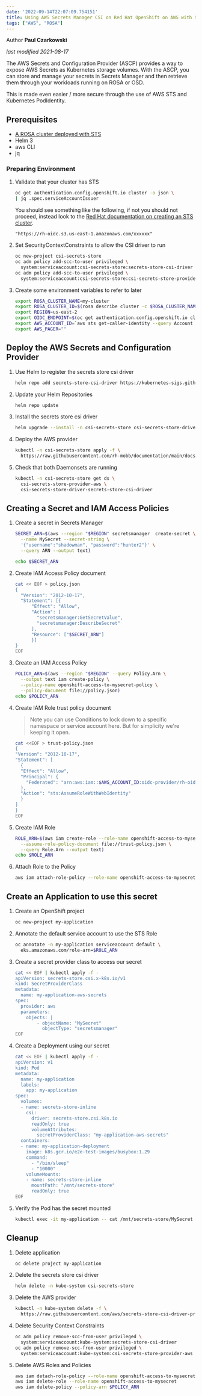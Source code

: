 ```yaml
---
date: '2022-09-14T22:07:09.754151'
title: Using AWS Secrets Manager CSI on Red Hat OpenShift on AWS with STS
tags: ["AWS", "ROSA"]
---
```

Author **Paul Czarkowski**

*last modified 2021-08-17*

The AWS Secrets and Configuration Provider (ASCP) provides a way to expose AWS Secrets as Kubernetes storage volumes. With the ASCP, you can store and manage your secrets in Secrets Manager and then retrieve them through your workloads running on ROSA or OSD.

This is made even easier / more secure through the use of AWS STS and Kubernetes PodIdentity.

## Prerequisites

* [A ROSA cluster deployed with STS](/docs/rosa/sts/)
* Helm 3
* aws CLI
* jq

### Preparing Environment

1. Validate that your cluster has STS

    ```bash
    oc get authentication.config.openshift.io cluster -o json \
    | jq .spec.serviceAccountIssuer
    ```

    You should see something like the following, if not you should not proceed, instead look to the [Red Hat documentation on creating an STS cluster](https://docs.openshift.com/rosa/rosa_getting_started_sts/rosa_creating_a_cluster_with_sts/rosa-sts-creating-a-cluster-quickly.html).

    ```
    "https://rh-oidc.s3.us-east-1.amazonaws.com/xxxxxx"
    ```

1. Set SecurityContextConstraints to allow the CSI driver to run

    ```bash
    oc new-project csi-secrets-store
    oc adm policy add-scc-to-user privileged \
      system:serviceaccount:csi-secrets-store:secrets-store-csi-driver
    oc adm policy add-scc-to-user privileged \
      system:serviceaccount:csi-secrets-store:csi-secrets-store-provider-aws
    ```

1. Create some environment variables to refer to later

    ```bash
    export ROSA_CLUSTER_NAME=my-cluster
    export ROSA_CLUSTER_ID=$(rosa describe cluster -c $ROSA_CLUSTER_NAME --output json | jq -r .id)
    export REGION=us-east-2
    export OIDC_ENDPOINT=$(oc get authentication.config.openshift.io cluster -o json | jq .spec.serviceAccountIssuer)
    export AWS_ACCOUNT_ID=`aws sts get-caller-identity --query Account --output text`
    export AWS_PAGER=""
    ```

## Deploy the AWS Secrets and Configuration Provider

1. Use Helm to register the secrets store csi driver

    ```bash
    helm repo add secrets-store-csi-driver https://kubernetes-sigs.github.io/secrets-store-csi-driver/charts
    ```

1. Update your Helm Repositories

    ```bash
    helm repo update
    ```

1. Install the secrets store csi driver

    ```bash
    helm upgrade --install -n csi-secrets-store csi-secrets-store-driver secrets-store-csi-driver/secrets-store-csi-driver
    ```

1. Deploy the AWS provider

    ```bash
    kubectl -n csi-secrets-store apply -f \
      https://raw.githubusercontent.com/rh-mobb/documentation/main/docs/security/secrets-store-csi/aws-provider-installer.yaml
    ```

1. Check that both Daemonsets are running

    ```bash
    kubectl -n csi-secrets-store get ds \
      csi-secrets-store-provider-aws \
      csi-secrets-store-driver-secrets-store-csi-driver
    ```

## Creating a Secret and IAM Access Policies

1. Create a secret in Secrets Manager

    ```bash
    SECRET_ARN=$(aws --region "$REGION" secretsmanager  create-secret \
      --name MySecret --secret-string \
      '{"username":"shadowman", "password":"hunter2"}' \
      --query ARN --output text)

    echo $SECRET_ARN
    ```

1. Create IAM Access Policy document

    ```bash
    cat << EOF > policy.json
    {
      "Version": "2012-10-17",
      "Statement": [{
          "Effect": "Allow",
          "Action": [
            "secretsmanager:GetSecretValue",
            "secretsmanager:DescribeSecret"
          ],
          "Resource": ["$SECRET_ARN"]
          }]
    }
    EOF
    ```

1. Create an IAM Access Policy

    ```bash
    POLICY_ARN=$(aws --region "$REGION" --query Policy.Arn \
      --output text iam create-policy \
      --policy-name openshift-access-to-mysecret-policy \
      --policy-document file://policy.json)
    echo $POLICY_ARN
    ```

1. Create IAM Role trust policy document

    > Note you can use Conditions to lock down to a specific namespace or service account here. But for simplicity we're keeping it open.

    ```bash
    cat <<EOF > trust-policy.json
    {
    "Version": "2012-10-17",
    "Statement": [
      {
      "Effect": "Allow",
      "Principal": {
        "Federated": "arn:aws:iam::$AWS_ACCOUNT_ID:oidc-provider/rh-oidc.s3.us-east-1.amazonaws.com/$ROSA_CLUSTER_ID"
      },
      "Action": "sts:AssumeRoleWithWebIdentity"
      }
    ]
    }
    EOF
    ```

1. Create IAM Role

    ```bash
    ROLE_ARN=$(aws iam create-role --role-name openshift-access-to-mysecret \
      --assume-role-policy-document file://trust-policy.json \
      --query Role.Arn --output text)
    echo $ROLE_ARN
    ```

1. Attach Role to the Policy

    ```bash
    aws iam attach-role-policy --role-name openshift-access-to-mysecret --policy-arn $POLICY_ARN
    ```

## Create an Application to use this secret

1. Create an OpenShift project

    ```bash
    oc new-project my-application
    ```

1. Annotate the default service account to use the STS Role

    ```bash
    oc annotate -n my-application serviceaccount default \
      eks.amazonaws.com/role-arn=$ROLE_ARN
    ```

1. Create a secret provider class to access our secret

    ```bash
    cat << EOF | kubectl apply -f -
    apiVersion: secrets-store.csi.x-k8s.io/v1
    kind: SecretProviderClass
    metadata:
      name: my-application-aws-secrets
    spec:
      provider: aws
      parameters:
        objects: |
            - objectName: "MySecret"
              objectType: "secretsmanager"
    EOF
    ```

1. Create a Deployment using our secret

    ```bash
    cat << EOF | kubectl apply -f -
    apiVersion: v1
    kind: Pod
    metadata:
      name: my-application
      labels:
        app: my-application
    spec:
      volumes:
      - name: secrets-store-inline
        csi:
          driver: secrets-store.csi.k8s.io
          readOnly: true
          volumeAttributes:
            secretProviderClass: "my-application-aws-secrets"
      containers:
      - name: my-application-deployment
        image: k8s.gcr.io/e2e-test-images/busybox:1.29
        command:
          - "/bin/sleep"
          - "10000"
        volumeMounts:
        - name: secrets-store-inline
          mountPath: "/mnt/secrets-store"
          readOnly: true
    EOF
    ```

1. Verify the Pod has the secret mounted

    ```bash
    kubectl exec -it my-application -- cat /mnt/secrets-store/MySecret
    ```

## Cleanup

1. Delete application

    ```bash
    oc delete project my-application
    ```

1. Delete the secrets store csi driver

    ```bash
    helm delete -n kube-system csi-secrets-store
    ```

1. Delete the AWS provider

    ```bash
    kubectl -n kube-system delete -f \
      https://raw.githubusercontent.com/aws/secrets-store-csi-driver-provider-aws/main/deployment/aws-provider-installer.yaml
    ```

1. Delete Security Context Constraints

    ```bash
    oc adm policy remove-scc-from-user privileged \
      system:serviceaccount:kube-system:secrets-store-csi-driver
    oc adm policy remove-scc-from-user privileged \
      system:serviceaccount:kube-system:csi-secrets-store-provider-aws
    ```

1. Delete AWS Roles and Policies

    ```bash
    aws iam detach-role-policy --role-name openshift-access-to-mysecret --policy-arn $POLICY_ARN
    aws iam delete-role --role-name openshift-access-to-mysecret
    aws iam delete-policy --policy-arn $POLICY_ARN
    ```
